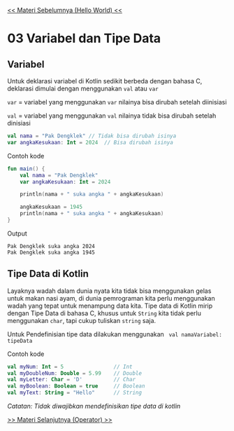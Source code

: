 [<< Materi Sebelumnya (Hello World) <<](02_Hello_World.MD)

# 03 Variabel dan Tipe Data
## Variabel
Untuk deklarasi variabel di Kotlin sedikit berbeda dengan bahasa C, deklarasi dimulai dengan menggunakan `val` atau `var`

`var` = variabel yang menggunakan `var` nilainya bisa dirubah setelah diinisiasi

`val` = variabel yang menggunakan `val` nilainya tidak bisa dirubah setelah dinisiasi

```Kotlin
val nama = "Pak Dengklek" // Tidak bisa dirubah isinya
var angkaKesukaan: Int = 2024  // Bisa dirubah isinya
```
Contoh kode
```kotlin
fun main() {
    val nama = "Pak Dengklek"
    var angkaKesukaan: Int = 2024

    println(nama + " suka angka " + angkaKesukaan)

    angkaKesukaan = 1945
    println(nama + " suka angka " + angkaKesukaan)
}
```
Output
```
Pak Dengklek suka angka 2024
Pak Dengklek suka angka 1945
```

## Tipe Data di Kotlin
Layaknya wadah dalam dunia nyata kita tidak bisa menggunakan gelas untuk makan nasi ayam, di dunia pemrograman kita perlu menggunakan wadah yang tepat untuk menampung data kita. Tipe data di Kotlin mirip dengan Tipe Data di bahasa C, khusus untuk `String` kita tidak perlu menggunakan `char`, tapi cukup tuliskan `string` saja. 

Untuk Pendefinisian tipe data dilakukan menggunakan ` val namaVariabel: tipeData`

Contoh kode
```kotlin
val myNum: Int = 5                // Int
val myDoubleNum: Double = 5.99    // Double
val myLetter: Char = 'D'          // Char
val myBoolean: Boolean = true     // Boolean
val myText: String = "Hello"      // String
```
*Catatan: Tidak diwajibkan mendefinisikan tipe data di kotlin*

[>> Materi Selanjutnya (Operator) >>](04_Operator.MD)
